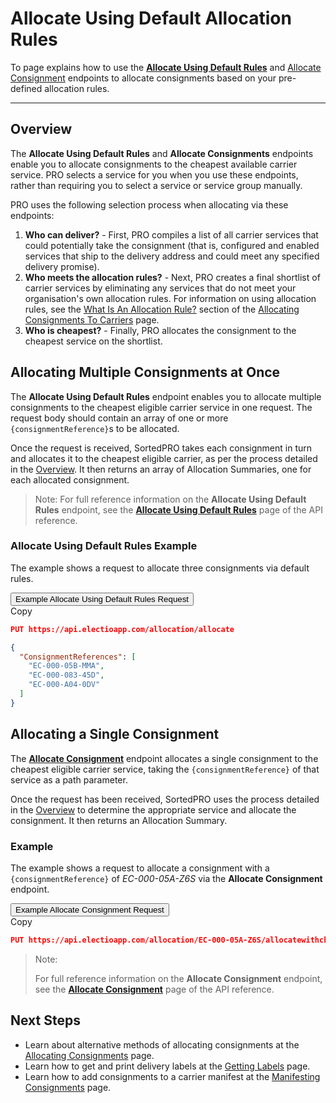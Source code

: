 # Allocate Using Default Allocation Rules

To page explains how to use the **[Allocate Using Default Rules](https://docs.electioapp.com/#/api/AllocateUsingDefaultRules)**  and [Allocate Consignment](https://docs.electioapp.com/#/api/AllocateConsignment) endpoints to allocate consignments based on your pre-defined allocation rules.

---

## Overview

The **Allocate Using Default Rules** and **Allocate Consignments** endpoints enable you to allocate consignments to the cheapest available carrier service. PRO selects a service for you when you use these endpoints, rather than requiring you to select a service or service group manually.

PRO uses the following selection process when allocating via these endpoints:

1. **Who can deliver?** - First, PRO compiles a list of all carrier services that could potentially take the consignment (that is, configured and enabled services that ship to the delivery address and could meet any specified delivery promise).
2. **Who meets the allocation rules?** - Next, PRO creates a final shortlist of carrier services by eliminating any services that do not meet your organisation's own allocation rules. For information on using allocation rules, see the [What Is An Allocation Rule?](/pro/api/help/allocating_consignments.html#what-is-an-allocation-rule) section of the [Allocating Consignments To Carriers](/pro/api/help/allocating_consignments.html) page.
3. **Who is cheapest?** - Finally, PRO allocates the consignment to the cheapest service on the shortlist.

## Allocating Multiple Consignments at Once

The **Allocate Using Default Rules** endpoint enables you to allocate multiple consignments to the cheapest eligible carrier service in one request. The request body should contain an array of one or more `{consignmentReference}`s to be allocated. 

Once the request is received, SortedPRO takes each consignment in turn and allocates it to the cheapest eligible carrier, as per the process detailed in the [Overview](#overview). It then returns an array of Allocation Summaries, one for each allocated consignment. 

> <span class="note-header">Note:</span>
>  For full reference information on the <strong>Allocate Using Default Rules</strong> endpoint, see the <strong><a href="https://docs.electioapp.com/#/api/AllocateUsingDefaultRules">Allocate Using Default Rules</a></strong> page of the API reference. 

### Allocate Using Default Rules Example

The example shows a request to allocate three consignments via default rules. 

<div class="tab">
    <button class="staticTabButton">Example Allocate Using Default Rules Request</button>
    <div class="copybutton" onclick="CopyToClipboard(this, 'allocationUDRRequest')"><span class='glyphicon glyphicon-copy'></span><span class='copy'>Copy</span></div>
</div>

<div id="allocationUDRRequest" class="staticTabContent" onclick="CopyToClipboard(this, 'allocationUDRRequest')">

```json
PUT https://api.electioapp.com/allocation/allocate

{
  "ConsignmentReferences": [
    "EC-000-05B-MMA",
    "EC-000-083-45D",
    "EC-000-A04-0DV"
  ]
}
```

</div>

## Allocating a Single Consignment

The **[Allocate Consignment](https://docs.electioapp.com/#/api/AllocateConsignment)** endpoint allocates a single consignment to the cheapest eligible carrier service, taking the `{consignmentReference}` of that service as a path parameter. 

Once the request has been received, SortedPRO uses the process detailed in the [Overview](#overview) to determine the appropriate service and allocate the consignment. It then returns an Allocation Summary. 

### Example

The example shows a request to allocate a consignment with a `{consignmentReference}` of _EC-000-05A-Z6S_ via the **Allocate Consignment** endpoint. 

<div class="tab">
    <button class="staticTabButton">Example Allocate Consignment Request</button>
    <div class="copybutton" onclick="CopyToClipboard(this, 'allocateConRequest')"><span class='glyphicon glyphicon-copy'></span><span class='copy'>Copy</span></div>
</div>

<div id="allocateConRequest" class="staticTabContent" onclick="CopyToClipboard(this, 'allocateConRequest')">

```json
PUT https://api.electioapp.com/allocation/EC-000-05A-Z6S/allocatewithcheapestquote
```

</div>

> <span class="note-header">Note:</span>
>
>  For full reference information on the <strong>Allocate Consignment</strong> endpoint, see the <strong><a href="https://docs.electioapp.com/#/api/AllocateConsignment">Allocate Consignment</a></strong> page of the API reference. 

## Next Steps

* Learn about alternative methods of allocating consignments at the [Allocating Consignments](/pro/api/help/allocating_consignments.html) page.
* Learn how to get and print delivery labels at the [Getting Labels](/pro/api/help/getting_labels.html) page.
* Learn how to add consignments to a carrier manifest at the [Manifesting Consignments](/pro/api/help/manifesting_consignments.html) page.

<script src="../../scripts/requesttabs.js"></script>
<script src="../../scripts/responsetabs.js"></script>
<script src="../../scripts/copy.js"></script>